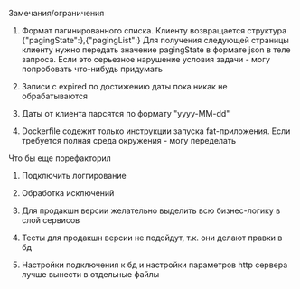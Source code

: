 Замечания/ограничения

1. Формат пагинированного списка. Клиенту возвращается структура {"pagingState":},{"pagingList":}
    Для получения следующей страницы клиенту нужно передать значение pagingState в формате json в теле запроса.
    Если это серьезное нарушение условия задачи - могу попробовать что-нибудь придумать
    
2. Записи с expired по достижению даты пока никак не обрабатываются

3. Даты от клиента парсятся по формату "yyyy-MM-dd" 

4. Dockerfile содежит только инструкции запуска fat-приложения. Если требуется полная  среда окружения - могу переделать

Что бы еще порефакторил

1. Подключить логгирование

2. Обработка исключений

3. Для продакшн версии желательно выделить всю бизнес-логику в слой сервисов

4. Тесты для продакшн версии не подойдут, т.к. они делают правки в бд

5. Настройки подключения к бд и настройки параметров http сервера лучше вынести в отдельные файлы


    